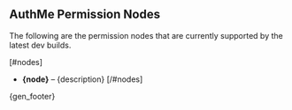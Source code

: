 <!-- {gen_warning} -->
<!-- File auto-generated on {gen_date}. See docs/permissions/permission_nodes.tpl.md -->

## AuthMe Permission Nodes
The following are the permission nodes that are currently supported by the latest dev builds.

[#nodes]
  - **{node}** – {description}
[/#nodes]

{gen_footer}
